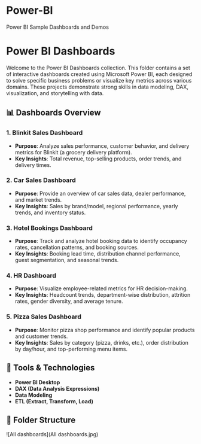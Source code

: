 
# Power-BI
Power BI Sample Dashboards and Demos

# Power BI Dashboards

Welcome to the Power BI Dashboards collection. This folder contains a set of interactive dashboards created using Microsoft Power BI, each designed to solve specific business problems or visualize key metrics across various domains. These projects demonstrate strong skills in data modeling, DAX, visualization, and storytelling with data.

## 📊 Dashboards Overview

### 1. Blinkit Sales Dashboard
- **Purpose**: Analyze sales performance, customer behavior, and delivery metrics for Blinkit (a grocery delivery platform).
- **Key Insights**: Total revenue, top-selling products, order trends, and delivery times.

### 2. Car Sales Dashboard
- **Purpose**: Provide an overview of car sales data, dealer performance, and market trends.
- **Key Insights**: Sales by brand/model, regional performance, yearly trends, and inventory status.

### 3. Hotel Bookings Dashboard
- **Purpose**: Track and analyze hotel booking data to identify occupancy rates, cancellation patterns, and booking sources.
- **Key Insights**: Booking lead time, distribution channel performance, guest segmentation, and seasonal trends.

### 4. HR Dashboard
- **Purpose**: Visualize employee-related metrics for HR decision-making.
- **Key Insights**: Headcount trends, department-wise distribution, attrition rates, gender diversity, and average tenure.

### 5. Pizza Sales Dashboard
- **Purpose**: Monitor pizza shop performance and identify popular products and customer trends.
- **Key Insights**: Sales by category (pizza, drinks, etc.), order distribution by day/hour, and top-performing menu items.

## 🔧 Tools & Technologies
- **Power BI Desktop**
- **DAX (Data Analysis Expressions)**
- **Data Modeling**
- **ETL (Extract, Transform, Load)**

## 📁 Folder Structure


![All dashboards](All dashboards.jpg)

